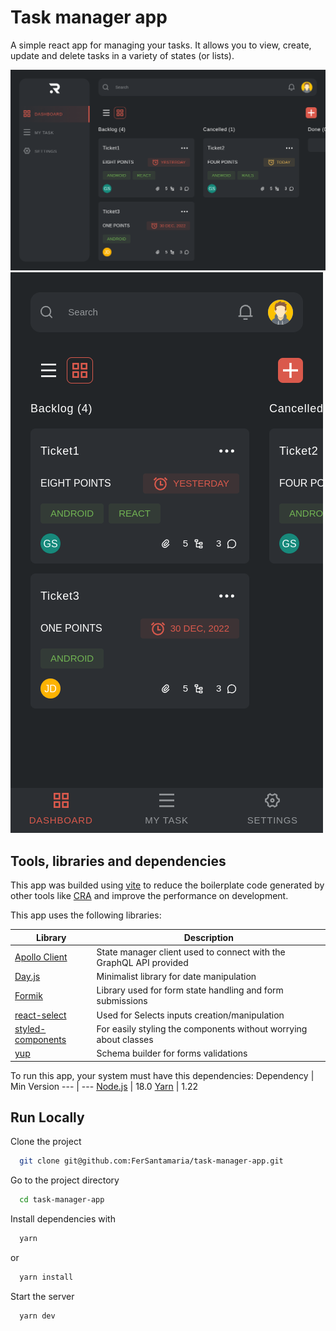 
# Task manager app

A simple react app for managing your tasks. It allows you to view, create, update and delete tasks in a variety of states (or lists).

![alt text](https://github.com/FerSantamaria/task-manager-app/blob/main/readme_content/task-manager-desktop.png "Task manager app on desktop")
![alt text](https://github.com/FerSantamaria/task-manager-app/blob/main/readme_content/task-manager-mobile.png "Task manager app on mobile")


## Tools, libraries and dependencies
This app was builded using [vite](https://vitejs.dev/) to reduce the boilerplate
code generated by other tools like [CRA](https://create-react-app.dev/) and improve 
the performance on development.

This app uses the following libraries:

Library | Description
--- | --- 
[Apollo Client](https://www.apollographql.com/docs/react/) | State manager client used to connect with the GraphQL API provided
[Day.js](https://day.js.org/) | Minimalist library for date manipulation
[Formik](https://formik.org) | Library used for form state handling and form submissions
[react-select](https://react-select.com/home) | Used for Selects inputs creation/manipulation
[styled-components](https://styled-components.com/) | For easily styling the components without worrying about classes
[yup](https://github.com/jquense/yup) | Schema builder for forms validations

To run this app, your system must have this dependencies:
Dependency | Min Version
--- | --- 
[Node.js](https://nodejs.org/en/) | 18.0
[Yarn](https://classic.yarnpkg.com/en/) | 1.22

## Run Locally

 Clone the project

```bash
  git clone git@github.com:FerSantamaria/task-manager-app.git
```

Go to the project directory

```bash
  cd task-manager-app
```

Install dependencies with

```bash
  yarn
```

or

```bash
  yarn install
```

Start the server

```bash
  yarn dev
```

